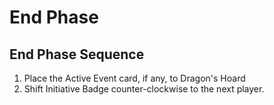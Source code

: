 # End Phase

## End Phase Sequence

1. Place the Active Event card, if any, to Dragon's Hoard
2. Shift Initiative Badge counter-clockwise to the next player.
